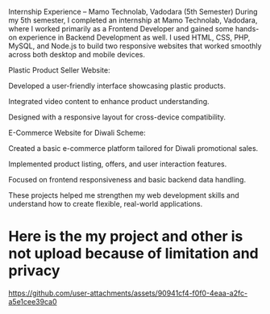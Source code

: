 Internship Experience – Mamo Technolab, Vadodara (5th Semester)
During my 5th semester, I completed an internship at Mamo Technolab, Vadodara, where I worked primarily as a Frontend Developer and gained some hands-on experience in Backend Development as well.
I used HTML, CSS, PHP, MySQL, and Node.js to build two responsive websites that worked smoothly across both desktop and mobile devices.

Plastic Product Seller Website:

Developed a user-friendly interface showcasing plastic products.

Integrated video content to enhance product understanding.

Designed with a responsive layout for cross-device compatibility.

E-Commerce Website for Diwali Scheme:

Created a basic e-commerce platform tailored for Diwali promotional sales.

Implemented product listing, offers, and user interaction features.

Focused on frontend responsiveness and basic backend data handling.

These projects helped me strengthen my web development skills and understand how to create flexible, real-world applications.


# Here is the my project and other is not upload because of limitation and privacy 

https://github.com/user-attachments/assets/90941cf4-f0f0-4eaa-a2fc-a5e1cee39ca0

